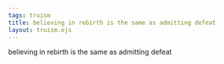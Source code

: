 ```yaml
---
tags: truism
title: believing in rebirth is the same as admitting defeat
layout: truism.ejs
---
```


believing in rebirth is the same as admitting defeat